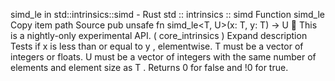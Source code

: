 simd_le in std::intrinsics::simd - Rust
std
::
intrinsics
::
simd
Function
simd_le
Copy item path
Source
pub unsafe fn simd_le<T, U>(x: T, y: T) -> U
🔬
This is a nightly-only experimental API. (
core_intrinsics
)
Expand description
Tests if
x
is less than or equal to
y
, elementwise.
T
must be a vector of integers or floats.
U
must be a vector of integers with the same number of elements and element size as
T
.
Returns
0
for false and
!0
for true.
